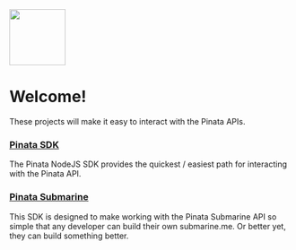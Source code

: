 <img src="https://assets.pinata.cloud/pinnie.png" width="100"   />

# Welcome!

These projects will make it easy to interact with the Pinata APIs.

### [Pinata SDK](https://github.com/PinataCloud/Pinata-SDK)
The Pinata NodeJS SDK provides the quickest / easiest path for interacting with the Pinata API.

### [Pinata Submarine](https://github.com/PinataCloud/pinata-submarine)
This SDK is designed to make working with the Pinata Submarine API so simple that any developer can build their own submarine.me. Or better yet, they can build something better.
